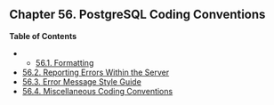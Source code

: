 ## Chapter 56. PostgreSQL Coding Conventions

**Table of Contents**

  * *   [56.1. Formatting](source-format)
  * [56.2. Reporting Errors Within the Server](error-message-reporting)
  * [56.3. Error Message Style Guide](error-style-guide)
  * [56.4. Miscellaneous Coding Conventions](source-conventions)